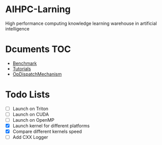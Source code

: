 # AIHPC-Larning
High performance computing knowledge learning warehouse in artificial intelligence

# Dcuments TOC
- [Benchmark](docs/Benchmark.md)
- [Tutorials](docs/Tutorials.md)
- [OpDispatchMechanism](docs/OpDispatchMechanism.md)

# Todo Lists
- [ ] Launch on Triton
- [ ] Launch on CUDA
- [ ] Launch on OpenMP
- [x] Launch kernel for different platforms
- [x] Compare different kernels speed
- [ ] Add CXX Logger